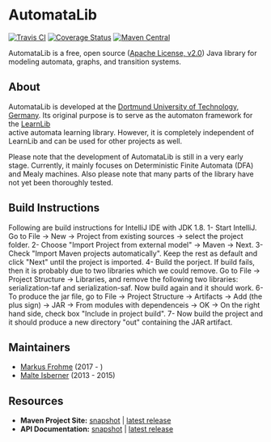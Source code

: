 AutomataLib
===========
[![Travis CI](https://travis-ci.org/LearnLib/automatalib.svg?branch=develop)](https://travis-ci.org/LearnLib/automatalib)
[![Coverage Status](https://coveralls.io/repos/github/LearnLib/automatalib/badge.svg?branch=develop)](https://coveralls.io/github/LearnLib/automatalib?branch=develop)
[![Maven Central](https://maven-badges.herokuapp.com/maven-central/net.automatalib/automata-parent/badge.svg)](https://maven-badges.herokuapp.com/maven-central/net.automatalib/automata-parent)

AutomataLib is a free, open source ([Apache License, v2.0][1]) Java library for modeling automata, graphs, and transition systems.

About
-----
AutomataLib is developed at the [Dortmund University of Technology, Germany][2]. Its original purpose is to serve as the automaton framework for the [LearnLib][3]    
active automata learning library. However, it is completely independent of LearnLib and can be used for other projects as well.

Please note that the development of AutomataLib is still in a very early stage. Currently, it mainly focuses on Deterministic Finite Automata (DFA) and Mealy machines. Also please note that many parts of the library have not yet been thoroughly tested.

Build Instructions
------------------
Following are build instructions for IntelliJ IDE with JDK 1.8. 
1- Start IntelliJ. Go to File -> New -> Project from existing sources -> select the project folder.
2- Choose "Import Project from external model" -> Maven -> Next.
3- Check "Import Maven projects automatically". Keep the rest as default and click "Next" until the project is imported.
4- Build the porject. If build fails, then it is probably due to two libraries which we could remove. Go to File -> Project Structure -> Libraries, and remove the following two libraries:  serialization-taf and serialization-saf. Now build again and it should work.
6- To produce the jar file, go to File -> Project Structure -> Artifacts -> Add (the plus sign) -> JAR ->  From modules with dependenceis -> OK -> On the right hand side, check box "Include in project build".
7- Now build the project and it should produce a new directory "out" containing the JAR artifact.

Maintainers
-----------
* [Markus Frohme][5] (2017 - )
* [Malte Isberner][4] (2013 - 2015)

Resources
---------
* **Maven Project Site:** [snapshot](http://learnlib.github.io/automatalib/maven-site/latest-snapshot/) | [latest release](http://learnlib.github.io/automatalib/maven-site/latest-release/)
* **API Documentation:** [snapshot](http://learnlib.github.io/automatalib/maven-site/latest-snapshot/apidocs/) | [latest release](http://learnlib.github.io/automatalib/maven-site/latest-release/apidocs/)

[1]: http://www.apache.org/licenses/LICENSE-2.0
[2]: http://www.cs.tu-dortmund.de
[3]: http://www.learnlib.de
[4]: https://github.com/misberner
[5]: https://github.com/mtf90

